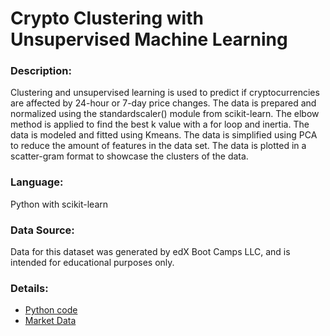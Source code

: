 # Crypto Clustering with Unsupervised Machine Learning

### Description: 
Clustering and unsupervised learning is used to predict if cryptocurrencies are affected by 24-hour or 7-day price changes. The data is prepared and normalized using the standardscaler() module from scikit-learn. The elbow method is applied to find the best k value with a for loop and inertia. The data is modeled and fitted using Kmeans. The data is simplified using PCA to reduce the amount of features in the data set. The data is plotted in a scatter-gram format to showcase the clusters of the data.

### Language:
Python with scikit-learn

### Data Source:
Data for this dataset was generated by edX Boot Camps LLC, and is intended for educational purposes only.

### Details: 
- [Python code](https://github.com/cindyd97/Crypto-Clustering_Unsupervised-Machine-Learning/blob/main/Crypto_Clustering.ipynb)
- [Market Data](https://github.com/cindyd97/Crypto-Clustering_Unsupervised-Machine-Learning/blob/main/Resources/crypto_market_data.csv)
